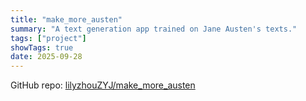 ```yaml
---
title: "make_more_austen"
summary: "A text generation app trained on Jane Austen's texts."
tags: ["project"]
showTags: true
date: 2025-09-28
---
```


GitHub repo: [lilyzhouZYJ/make_more_austen](https://github.com/lilyzhouZYJ/make_more_austen)